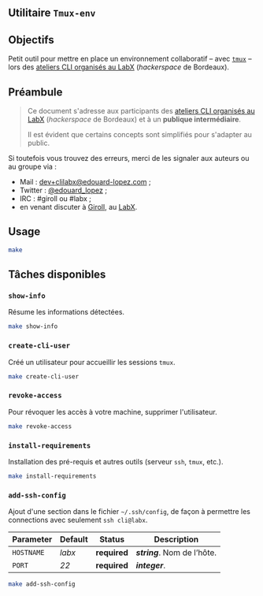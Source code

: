 ## Utilitaire `Tmux-env`

## Objectifs

Petit outil pour mettre en place un environnement collaboratif – avec [`tmux`](/cli-labx/atelier-tmux/README.md) – lors des [ateliers CLI organisés au LabX](https://www.labx.fr/) (_hackerspace_ de Bordeaux).

## Préambule

> Ce document s'adresse aux participants des [ateliers CLI organisés au LabX](https://www.labx.fr/) (_hackerspace_ de Bordeaux) et à un **publique intermédiaire**.
> 
> Il est évident que certains concepts sont simplifiés pour s'adapter au public. 

Si toutefois vous trouvez des erreurs, merci de les signaler aux auteurs ou au groupe via : 

* Mail : [dev+clilabx@edouard-lopez.com](dev+clilabx@edouard-lopez.com) ;
* Twitter : [@edouard_lopez](https://twitter.com/edouard_lopez) ;
* IRC : #giroll ou #labx ;
* en venant discuter à [Giroll](http://giroll.org/), au [LabX](www.labx.fr/).

## Usage

```bash
make
```

## Tâches disponibles

### `show-info`
Résume les informations détectées.
```bash
make show-info
```

### `create-cli-user`
Créé un utilisateur pour accueillir les sessions `tmux`.
```bash
make create-cli-user
```

### `revoke-access`
Pour révoquer les accès à votre machine, supprimer l'utilisateur.
```bash
make revoke-access
```

### `install-requirements`
Installation des pré-requis et autres outils (serveur `ssh`, `tmux`, etc.).
```bash
make install-requirements
```

### `add-ssh-config`
Ajout d'une section dans le fichier `~/.ssh/config`, de façon à permettre les connections avec seulement `ssh cli@labx`.

| Parameter  | Default | Status | Description |
| ------------- | ------------- | ------------- | ------------- |
| `HOSTNAME` | _labx_ | **required** | **_string_**. Nom de l’hôte. |
| `PORT` | _22_ | **required** | **_integer_**. |

```bash
make add-ssh-config
```
